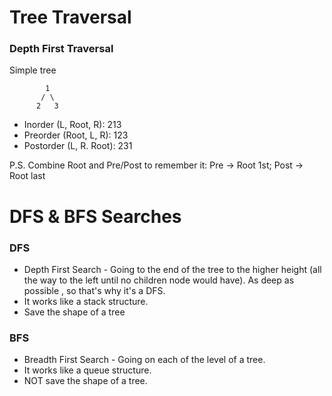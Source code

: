 # Tree Traversal

### Depth First Traversal
Simple tree 
```
        1
       / \
      2   3
```
- Inorder (L, Root, R): 213
- Preorder (Root, L, R):  123
- Postorder (L, R. Root):  231

P.S. Combine Root and Pre/Post to remember  it: Pre -> Root 1st; Post -> Root last

# DFS & BFS Searches

### DFS
- Depth First Search - Going to the end of the tree to the higher height (all the way to the left until no
  children node would have). As deep as possible , so that's why it's a DFS.
- It works like a stack structure.
- Save the shape of a tree

### BFS
- Breadth First Search - Going on each of the level of a tree.
- It works like a queue structure.
- NOT save the shape of a tree.

